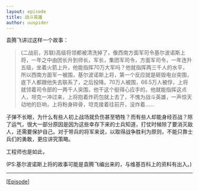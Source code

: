 ```yaml
---
layout: episode
title: 战斗英雄
author: uuspider
---
```


袁腾飞讲过这样一个故事：

>(二战前，苏联)高级将领都被清洗掉了，像西南方面军司令基尔波诺斯上将，一年之中由团长升到师长，军长，集团军司令，方面军司令，一年连升五级，坐着火箭上升，他能指挥70万大军吗？他就指挥两三千人的水平，所以西南方面军一被围，基尔波诺斯上将，第一个反应就是砸毁电台突围，底下人都跟他失去联系了，之后投降。70万人被围，66.5万人被俘，上将就领着司令部的一两千人突围，他干这个挺得心应手的，他就能指挥这点人，坦克一冲过来，上将抱着炸药包就上去了，不愧为战斗英雄，一声惊天动地的巨响，上将粉身碎骨，坦克接着往前开，没炸着……

子弹不长眼，为什么有些人初上战场就负伤甚至牺牲？而有些人却能身经百战？除了运气，很大一部分原因是因为这些幸存下来的士兵知道，打仗时候除了要消灭敌人，还需要保护自己。对于带兵的将军来说，以取得战争胜利为原则，不能只靠士兵们的勇敢，更应讲究策略。

工程师也是如此，


(PS:基尔波诺斯上将的故事可能是袁腾飞编出来的，与维基百科上的资料有出入。)
***

[[Episode][episode]]

[episode]:http://about.uuspider.com/2019/06/02/episodeindex.html
[ref01]:https://book.douban.com/subject/25846075/
